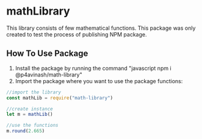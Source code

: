 # mathLibrary

This library consists of few mathematical functions. This package was only created to test the process of publishing NPM package.

## How To Use Package

1. Install the package by running the command "javascript npm i @p4avinash/math-library"
2. Import the package where you want to use the package functions:

```javascript
//import the library
const mathLib = require("math-library")

//create instance
let m = mathLib()

//use the functions
m.round(2.665)
```
